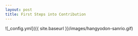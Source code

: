 ```yaml
---
layout: post
title: First Steps into Contribution
---
```

![_config.yml]({{ site.baseurl }}/images/hangyodon-sanrio.gif)
